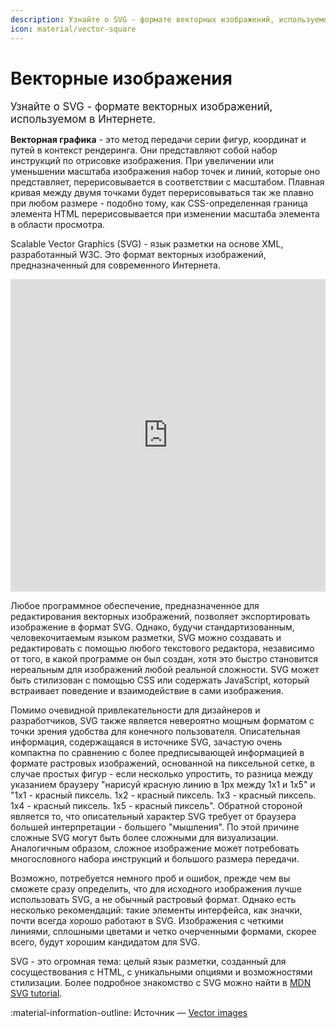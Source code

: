 ```yaml
---
description: Узнайте о SVG - формате векторных изображений, используемом в Интернете.
icon: material/vector-square
---
```


# Векторные изображения

<big>Узнайте о SVG - формате векторных изображений, используемом в Интернете.</big>

**Векторная графика** - это метод передачи серии фигур, координат и путей в контекст рендеринга. Они представляют собой набор инструкций по отрисовке изображения. При увеличении или уменьшении масштаба изображения набор точек и линий, которые оно представляет, перерисовывается в соответствии с масштабом. Плавная кривая между двумя точками будет перерисовываться так же плавно при любом размере - подобно тому, как CSS-определенная граница элемента HTML перерисовывается при изменении масштаба элемента в области просмотра.

Scalable Vector Graphics (SVG) - язык разметки на основе XML, разработанный W3C. Это формат векторных изображений, предназначенный для современного Интернета.

<iframe src="https://codepen.io/web-dot-dev/embed/WNKorKN?height=500&amp;theme-id=light&amp;default-tab=html%2Cresult&amp;editable=true" style="height: 500px; width: 100%; border: 0;" loading="lazy"></iframe>

Любое программное обеспечение, предназначенное для редактирования векторных изображений, позволяет экспортировать изображение в формат SVG. Однако, будучи стандартизованным, человекочитаемым языком разметки, SVG можно создавать и редактировать с помощью любого текстового редактора, независимо от того, в какой программе он был создан, хотя это быстро становится нереальным для изображений любой реальной сложности. SVG может быть стилизован с помощью CSS или содержать JavaScript, который встраивает поведение и взаимодействие в сами изображения.

Помимо очевидной привлекательности для дизайнеров и разработчиков, SVG также является невероятно мощным форматом с точки зрения удобства для конечного пользователя. Описательная информация, содержащаяся в источнике SVG, зачастую очень компактна по сравнению с более предписывающей информацией в формате растровых изображений, основанной на пиксельной сетке, в случае простых фигур - если несколько упростить, то разница между указанием браузеру "нарисуй красную линию в 1px между 1x1 и 1x5" и "1x1 - красный пиксель. 1x2 - красный пиксель. 1x3 - красный пиксель. 1x4 - красный пиксель. 1x5 - красный пиксель". Обратной стороной является то, что описательный характер SVG требует от браузера большей интерпретации - большего "мышления". По этой причине сложные SVG могут быть более сложными для визуализации. Аналогичным образом, сложное изображение может потребовать многословного набора инструкций и большого размера передачи.

Возможно, потребуется немного проб и ошибок, прежде чем вы сможете сразу определить, что для исходного изображения лучше использовать SVG, а не обычный растровый формат. Однако есть несколько рекомендаций: такие элементы интерфейса, как значки, почти всегда хорошо работают в SVG. Изображения с четкими линиями, сплошными цветами и четко очерченными формами, скорее всего, будут хорошим кандидатом для SVG.

SVG - это огромная тема: целый язык разметки, созданный для сосуществования с HTML, с уникальными опциями и возможностями стилизации. Более подробное знакомство с SVG можно найти в [MDN SVG tutorial](https://developer.mozilla.org/docs/Web/SVG/Tutorial/Introduction).

:material-information-outline: Источник &mdash; [Vector images](https://web.dev/learn/images/vector-images/)
